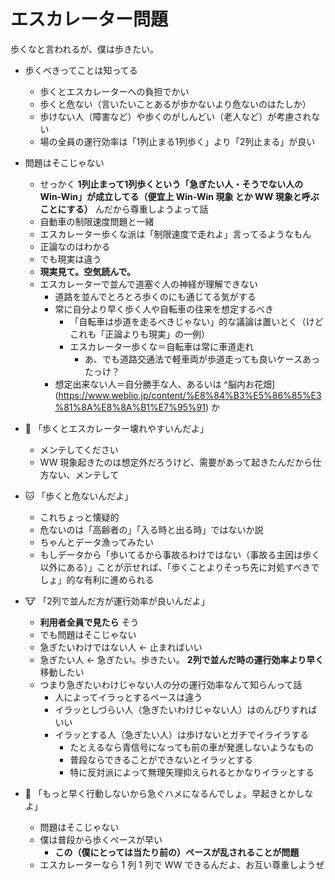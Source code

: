 # エスカレーター問題
歩くなと言われるが、僕は歩きたい。

- 歩くべきってことは知ってる
  - 歩くとエスカレーターへの負担でかい
  - 歩くと危ない（言いたいことあるが歩かないより危ないのはたしか）
  - 歩けない人（障害など）や歩くのがしんどい（老人など）が考慮されない
  - 場の全員の運行効率は「1列止まる1列歩く」より「2列止まる」が良い
- 問題はそこじゃない
  - せっかく **1列止まって1列歩くという「急ぎたい人・そうでない人の Win-Win」が成立してる（便宜上 Win-Win 現象 とか WW 現象と呼ぶことにする）** んだから尊重しようよって話
  - 自動車の制限速度問題と一緒
  - エスカレーター歩くな派は「制限速度で走れよ」言ってるようなもん
  - 正論なのはわかる
  - でも現実は違う
  - **現実見て。空気読んで。**
  - エスカレーターで並んで道塞ぐ人の神経が理解できない
    - 道路を並んでとろとろ歩くのにも通じてる気がする
    - 常に自分より早く歩く人や自転車の往来を想定するべき
      - 「自転車は歩道を走るべきじゃない」的な議論は置いとく（けどこれも「正論よりも現実」の一例）
      - エスカレーター歩くな＝自転車は常に車道走れ
        - あ、でも道路交通法で軽車両が歩道走っても良いケースあったっけ？
    - 想定出来ない人＝自分勝手な人、あるいは ^脳内お花畑](https://www.weblio.jp/content/%E8%84%B3%E5%86%85%E3%81%8A%E8%8A%B1%E7%95%91) か
    
- :dog: 「歩くとエスカレーター壊れやすいんだよ」
  - メンテしてください
  - WW 現象起きたのは想定外だろうけど、需要があって起きたんだから仕方ない、メンテして
- :cat: 「歩くと危ないんだよ」
  - これちょっと懐疑的
  - 危ないのは「高齢者の」「入る時と出る時」ではないか説
  - ちゃんとデータ漁ってみたい
  - もしデータから「歩いてるから事故るわけではない（事故る主因は歩く以外にある）」ことが示せれば、「歩くことよりそっち先に対処すべきでしょ」的な有利に進められる
- :cow: 「2列で並んだ方が運行効率が良いんだよ」
  - **利用者全員で見たら** そう
  - でも問題はそこじゃない
  - 急ぎたいわけではない人 ← 止まればいい
  - 急ぎたい人 ← 急ぎたい。歩きたい。 **2列で並んだ時の運行効率より早く** 移動したい
  - つまり急ぎたいわけじゃない人の分の運行効率なんて知らんって話
    - 人によってイラっとするペースは違う
    - イラッとしづらい人（急ぎたいわけじゃない人）はのんびりすればいい
    - イラッとする人（急ぎたい人）は歩けないとガチでイライラする
      - たとえるなら青信号になっても前の車が発進しないようなもの
      - 普段ならできることができないとイラッとする
      - 特に反対派によって無理矢理抑えられるとかなりイラッとする
- :ox: 「もっと早く行動しないから急ぐハメになるんでしょ。早起きとかしなよ」
  - 問題はそこじゃない
  - 僕は普段から歩くペースが早い
    - **この（僕にとっては当たり前の）ペースが乱されることが問題**
  - エスカレーターなら 1 列 1 列で WW できるんだよ、お互い尊重しようぜ
